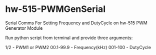 # hw-515-PWMGenSerial
Serial Comms For Setting Frequency and DutyCycle on hw-515 PWM Generator Module


Run python script from terminal and provide three arguments:

1/2 - PWM1 or PWM2
00.1-99.9 - Frequency(kHz)
001-100 - DutyCycle


